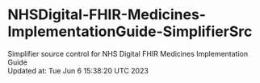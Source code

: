 # NHSDigital-FHIR-Medicines-ImplementationGuide-SimplifierSrc  
Simplifier source control for NHS Digital FHIR Medicines Implementation Guide  
Updated at: Tue Jun  6 15:38:20 UTC 2023
